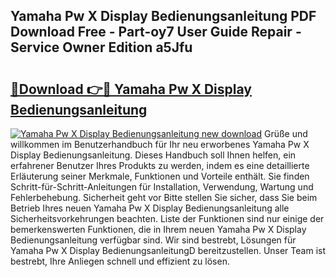 ## Yamaha Pw X Display Bedienungsanleitung PDF Download Free - Part-oy7 User Guide Repair - Service Owner Edition a5Jfu

# <h2><a href="http://df4mnpk.blite.top/?on=Yamaha+Pw+X+Display+Bedienungsanleitung">🔗Download 👉🔴 Yamaha Pw X Display Bedienungsanleitung</a></h2>

[![Yamaha Pw X Display Bedienungsanleitung new download](https://i.imgur.com/lujVjoI.png)](http://df4mnpk.blite.top/?on=Yamaha+Pw+X+Display+Bedienungsanleitung)
Grüße und willkommen im Benutzerhandbuch für Ihr neu erworbenes Yamaha Pw X Display Bedienungsanleitung. Dieses Handbuch soll Ihnen helfen, ein erfahrener Benutzer Ihres Produkts zu werden, indem es eine detaillierte Erläuterung seiner Merkmale, Funktionen und Vorteile enthält. Sie finden Schritt-für-Schritt-Anleitungen für Installation, Verwendung, Wartung und Fehlerbehebung. Sicherheit geht vor Bitte stellen Sie sicher, dass Sie beim Betrieb Ihres neuen Yamaha Pw X Display Bedienungsanleitung alle Sicherheitsvorkehrungen beachten. Liste der Funktionen sind nur einige der bemerkenswerten Funktionen, die in Ihrem neuen Yamaha Pw X Display Bedienungsanleitung verfügbar sind. Wir sind bestrebt, Lösungen für Yamaha Pw X Display BedienungsanleitungD bereitzustellen. Unser Team ist bestrebt, Ihre Anliegen schnell und effizient zu lösen.
